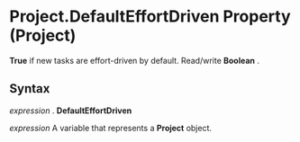 
# Project.DefaultEffortDriven Property (Project)

 **True** if new tasks are effort-driven by default. Read/write **Boolean** .


## Syntax

 _expression_ . **DefaultEffortDriven**

 _expression_ A variable that represents a **Project** object.

